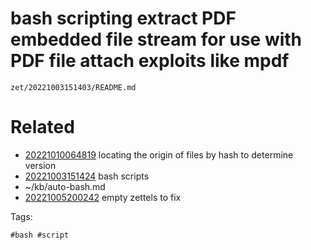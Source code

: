 # bash scripting extract PDF embedded file stream for use with PDF file attach exploits like mpdf

` zet/20221003151403/README.md `

# Related

- [20221010064819](/zet/20221010064819/README.md) locating the origin of files by hash to determine version
- [20221003151424](/zet/20221003151424/README.md) bash scripts
- ~/kb/auto-bash.md
- [20221005200242](/zet/20221005200242/README.md) empty zettels to fix

Tags:

    #bash #script 
